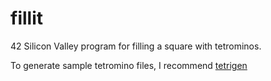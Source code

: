 # fillit
42 Silicon Valley program for filling a square with tetrominos.

To generate sample tetromino files, I recommend [tetrigen](https://github.com/gcamerli/tetrigen)
